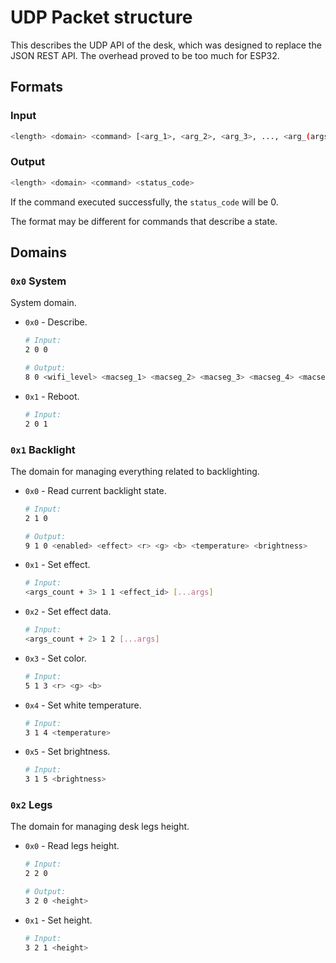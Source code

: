 # UDP Packet structure

This describes the UDP API of the desk, which was designed to replace the JSON REST API. The overhead proved to be too much for ESP32.

## Formats

### Input
```sh
<length> <domain> <command> [<arg_1>, <arg_2>, <arg_3>, ..., <arg_(args_length)>]
```

### Output

```sh
<length> <domain> <command> <status_code>
```

If the command executed successfully, the `status_code` will be 0.


The format may be different for commands that describe a state.

## Domains

### `0x0` System

System domain.

* `0x0` - Describe.
  ```sh
  # Input:
  2 0 0

  # Output:
  8 0 <wifi_level> <macseg_1> <macseg_2> <macseg_3> <macseg_4> <macseg_5> <macseg_6>
  ```
* `0x1` - Reboot.
  ```sh
  # Input:
  2 0 1
  ```

### `0x1` Backlight

The domain for managing everything related to backlighting.

* `0x0` - Read current backlight state.
  ```sh
  # Input:
  2 1 0

  # Output:
  9 1 0 <enabled> <effect> <r> <g> <b> <temperature> <brightness>
  ```
* `0x1` - Set effect.
  ```sh
  # Input:
  <args_count + 3> 1 1 <effect_id> [...args]
  ```
* `0x2` - Set effect data.
  ```sh
  # Input:
  <args_count + 2> 1 2 [...args]
  ```
* `0x3` - Set color.
  ```sh
  # Input:
  5 1 3 <r> <g> <b>
  ```
* `0x4` - Set white temperature.
  ```sh
  # Input:
  3 1 4 <temperature>
  ```
* `0x5` - Set brightness.
  ```sh
  # Input:
  3 1 5 <brightness>
  ```

### `0x2` Legs

The domain for managing desk legs height.
* `0x0` - Read legs height.
  ```sh
  # Input:
  2 2 0

  # Output:
  3 2 0 <height>
  ```
* `0x1` - Set height.
  ```sh
  # Input:
  3 2 1 <height>
  ```
